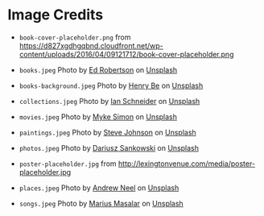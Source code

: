 # Image Credits

- `book-cover-placeholder.png` from <https://d827xgdhgqbnd.cloudfront.net/wp-content/uploads/2016/04/09121712/book-cover-placeholder.png>

- `books.jpeg` Photo by <a href="https://unsplash.com/@eddrobertson?utm_source=unsplash&utm_medium=referral&utm_content=creditCopyText">Ed Robertson</a> on <a href="https://unsplash.com/images/things/book?utm_source=unsplash&utm_medium=referral&utm_content=creditCopyText">Unsplash</a>

- `books-background.jpeg` Photo by <a href="https://unsplash.com/@henry_be?utm_source=unsplash&utm_medium=referral&utm_content=creditCopyText">Henry Be</a> on <a href="https://unsplash.com/images/things/book?utm_source=unsplash&utm_medium=referral&utm_content=creditCopyText">Unsplash</a>
  
- `collections.jpeg` Photo by <a href="https://unsplash.com/@goian?utm_source=unsplash&utm_medium=referral&utm_content=creditCopyText">Ian Schneider</a> on <a href="https://unsplash.com/photos/TamMbr4okv4?utm_source=unsplash&utm_medium=referral&utm_content=creditCopyText">Unsplash</a>
  
- `movies.jpeg` Photo by <a href="https://unsplash.com/@myke_simon?utm_source=unsplash&utm_medium=referral&utm_content=creditCopyText">Myke Simon</a> on <a href="https://unsplash.com/photos/atsUqIm3wxo?utm_source=unsplash&utm_medium=referral&utm_content=creditCopyText">Unsplash</a>
  
- `paintings.jpeg` Photo by <a href="https://unsplash.com/@steve_j?utm_source=unsplash&utm_medium=referral&utm_content=creditCopyText">Steve Johnson</a> on <a href="https://unsplash.com/photos/QlBdxJK2-nU?utm_source=unsplash&utm_medium=referral&utm_content=creditCopyText">Unsplash</a>
  
- `photos.jpeg` Photo by <a href="https://unsplash.com/@dariuszsankowski?utm_source=unsplash&utm_medium=referral&utm_content=creditCopyText">Dariusz Sankowski</a> on <a href="https://unsplash.com/photos/mj2NwYH3wBA?utm_source=unsplash&utm_medium=referral&utm_content=creditCopyText">Unsplash</a>

- `poster-placeholder.jpg` from <http://lexingtonvenue.com/media/poster-placeholder.jpg>

- `places.jpeg` Photo by <a href="https://unsplash.com/@andrewtneel?utm_source=unsplash&utm_medium=referral&utm_content=creditCopyText">Andrew Neel</a> on <a href="https://unsplash.com/photos/1-29wyvvLJA?utm_source=unsplash&utm_medium=referral&utm_content=creditCopyText">Unsplash</a>
  
- `songs.jpeg` Photo by <a href="https://unsplash.com/@marius?utm_source=unsplash&utm_medium=referral&utm_content=creditCopyText">Marius Masalar</a> on <a href="https://unsplash.com/photos/rPOmLGwai2w?utm_source=unsplash&utm_medium=referral&utm_content=creditCopyText">Unsplash</a>
  